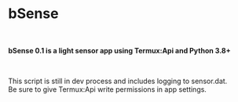 # bSense
<br>
<p><b>bSense 0.1 is a light sensor app using Termux:Api and Python 3.8+</b></p>
<br>
<p>This script is still in dev process and includes logging to sensor.dat.
<br>
Be sure to give Termux:Api write permissions in app settings.
</P>
